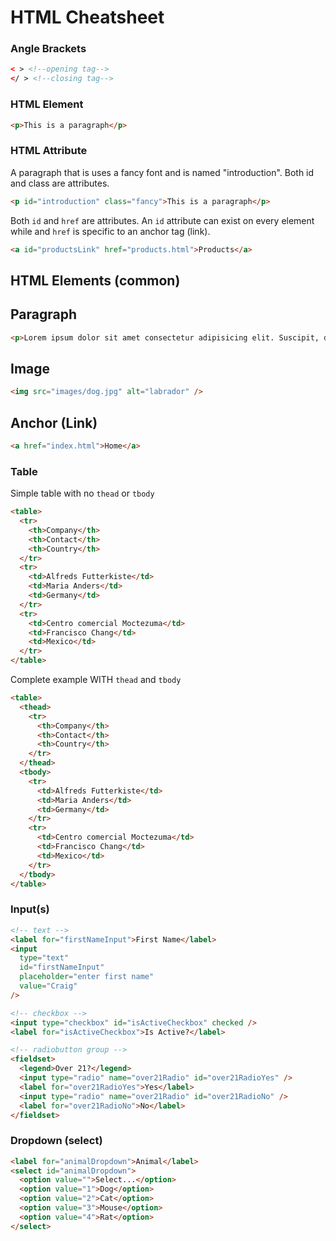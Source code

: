 # HTML Cheatsheet

### Angle Brackets

```html
< > <!--opening tag-->
</ > <!--closing tag-->
```

### HTML Element

```html
<p>This is a paragraph</p>
```

### HTML Attribute

A paragraph that is uses a fancy font and is named "introduction".
Both id and class are attributes.

```html
<p id="introduction" class="fancy">This is a paragraph</p>
```

Both `id` and `href` are attributes. An `id` attribute can exist on every element while and `href` is specific to an anchor tag (link).

```html
<a id="productsLink" href="products.html">Products</a>
```

## HTML Elements (common)

## Paragraph

```html
<p>Lorem ipsum dolor sit amet consectetur adipisicing elit. Suscipit, dicta.</p>
```

## Image

```html
<img src="images/dog.jpg" alt="labrador" />
```

## Anchor (Link)

```html
<a href="index.html">Home</a>
```

### Table

Simple table with no `thead` or `tbody`

```html
<table>
  <tr>
    <th>Company</th>
    <th>Contact</th>
    <th>Country</th>
  </tr>
  <tr>
    <td>Alfreds Futterkiste</td>
    <td>Maria Anders</td>
    <td>Germany</td>
  </tr>
  <tr>
    <td>Centro comercial Moctezuma</td>
    <td>Francisco Chang</td>
    <td>Mexico</td>
  </tr>
</table>
```

Complete example WITH `thead` and `tbody`

```html
<table>
  <thead>
    <tr>
      <th>Company</th>
      <th>Contact</th>
      <th>Country</th>
    </tr>
  </thead>
  <tbody>
    <tr>
      <td>Alfreds Futterkiste</td>
      <td>Maria Anders</td>
      <td>Germany</td>
    </tr>
    <tr>
      <td>Centro comercial Moctezuma</td>
      <td>Francisco Chang</td>
      <td>Mexico</td>
    </tr>
  </tbody>
</table>
```

### Input(s)

```html
<!-- text -->
<label for="firstNameInput">First Name</label>
<input
  type="text"
  id="firstNameInput"
  placeholder="enter first name"
  value="Craig"
/>

<!-- checkbox -->
<input type="checkbox" id="isActiveCheckbox" checked />
<label for="isActiveCheckbox">Is Active?</label>

<!-- radiobutton group -->
<fieldset>
  <legend>Over 21?</legend>
  <input type="radio" name="over21Radio" id="over21RadioYes" />
  <label for="over21RadioYes">Yes</label>
  <input type="radio" name="over21Radio" id="over21RadioNo" />
  <label for="over21RadioNo">No</label>
</fieldset>
```

### Dropdown (select)

```html
<label for="animalDropdown">Animal</label>
<select id="animalDropdown">
  <option value="">Select...</option>
  <option value="1">Dog</option>
  <option value="2">Cat</option>
  <option value="3">Mouse</option>
  <option value="4">Rat</option>
</select>
```
